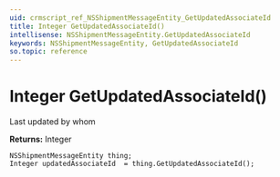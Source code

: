 ```yaml
---
uid: crmscript_ref_NSShipmentMessageEntity_GetUpdatedAssociateId
title: Integer GetUpdatedAssociateId()
intellisense: NSShipmentMessageEntity.GetUpdatedAssociateId
keywords: NSShipmentMessageEntity, GetUpdatedAssociateId
so.topic: reference
---
```


# Integer GetUpdatedAssociateId()

Last updated by whom

**Returns:** Integer

```crmscript
NSShipmentMessageEntity thing;
Integer updatedAssociateId  = thing.GetUpdatedAssociateId();
```

